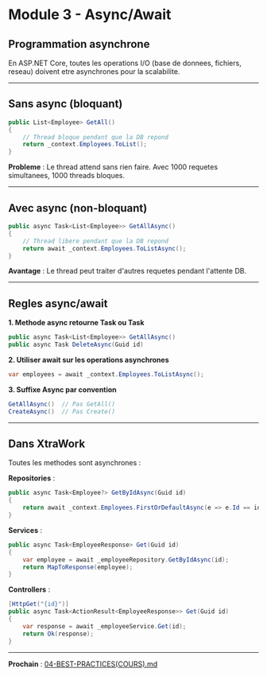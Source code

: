 # Module 3 - Async/Await

## Programmation asynchrone

En ASP.NET Core, toutes les operations I/O (base de donnees, fichiers, reseau) doivent etre asynchrones pour la scalabilite.

---

## Sans async (bloquant)

```csharp
public List<Employee> GetAll()
{
    // Thread bloque pendant que la DB repond
    return _context.Employees.ToList();
}
```

**Probleme** : Le thread attend sans rien faire. Avec 1000 requetes simultanees, 1000 threads bloques.

---

## Avec async (non-bloquant)

```csharp
public async Task<List<Employee>> GetAllAsync()
{
    // Thread libere pendant que la DB repond
    return await _context.Employees.ToListAsync();
}
```

**Avantage** : Le thread peut traiter d'autres requetes pendant l'attente DB.

---

## Regles async/await

**1. Methode async retourne Task ou Task<T>**
```csharp
public async Task<List<Employee>> GetAllAsync()
public async Task DeleteAsync(Guid id)
```

**2. Utiliser await sur les operations asynchrones**
```csharp
var employees = await _context.Employees.ToListAsync();
```

**3. Suffixe Async par convention**
```csharp
GetAllAsync()  // Pas GetAll()
CreateAsync()  // Pas Create()
```

---

## Dans XtraWork

Toutes les methodes sont asynchrones :

**Repositories** :
```csharp
public async Task<Employee?> GetByIdAsync(Guid id)
{
    return await _context.Employees.FirstOrDefaultAsync(e => e.Id == id);
}
```

**Services** :
```csharp
public async Task<EmployeeResponse> Get(Guid id)
{
    var employee = await _employeeRepository.GetByIdAsync(id);
    return MapToResponse(employee);
}
```

**Controllers** :
```csharp
[HttpGet("{id}")]
public async Task<ActionResult<EmployeeResponse>> Get(Guid id)
{
    var response = await _employeeService.Get(id);
    return Ok(response);
}
```

---

**Prochain** : [04-BEST-PRACTICES(COURS).md](./04-BEST-PRACTICES(COURS).md)

